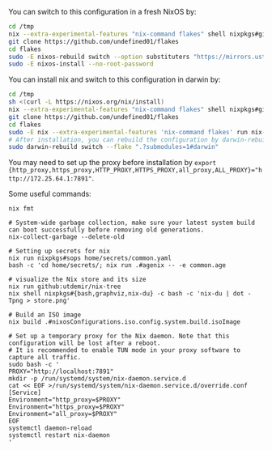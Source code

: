 
You can switch to this configuration in a fresh NixOS by:

``` bash
cd /tmp
nix --extra-experimental-features "nix-command flakes" shell nixpkgs#git
git clone https://github.com/undefined01/flakes
cd flakes
sudo -E nixos-rebuild switch --option substituters "https://mirrors.ustc.edu.cn/nix-channels/store https://nix-community.cachix.org https://cache.nixos.org/" --flake ".?submodules=1#wsl"
sudo -E nixos-install --no-root-password 
```

You can install nix and switch to this configuration in darwin by:
``` bash
cd /tmp
sh <(curl -L https://nixos.org/nix/install)
nix --extra-experimental-features "nix-command flakes" shell nixpkgs#git
git clone https://github.com/undefined01/flakes
cd flakes
sudo -E nix --extra-experimental-features 'nix-command flakes' run nix-darwin -- switch --flake ".?submodules=1#darwin"
# After installation, you can rebuild the configuration by darwin-rebuild
sudo darwin-rebuild switch --flake ".?submodules=1#darwin"
```

You may need to set up the proxy before installation by `export {http_proxy,https_proxy,HTTP_PROXY,HTTPS_PROXY,all_proxy,ALL_PROXY}="http://172.25.64.1:7891"`.

Some useful commands:

```
nix fmt

# System-wide garbage collection, make sure your latest system build can boot successfully before removing old generations.
nix-collect-garbage --delete-old

# Setting up secrets for nix
nix run nixpkgs#sops home/secrets/common.yaml
bash -c 'cd home/secrets/; nix run .#agenix -- -e common.age

# visualize the Nix store and its size
nix run github:utdemir/nix-tree
nix shell nixpkgs#{bash,graphviz,nix-du} -c bash -c 'nix-du | dot -Tpng > store.png'

# Build an ISO image
nix build .#nixosConfigurations.iso.config.system.build.isoImage

# Set up a temporary proxy for the Nix daemon. Note that this configuration will be lost after a reboot.
# It is recommended to enable TUN mode in your proxy software to capture all traffic.
sudo bash -c '
PROXY="http://localhost:7891"
mkdir -p /run/systemd/system/nix-daemon.service.d
cat << EOF >/run/systemd/system/nix-daemon.service.d/override.conf  
[Service]
Environment="http_proxy=$PROXY"
Environment="https_proxy=$PROXY"
Environment="all_proxy=$PROXY"
EOF
systemctl daemon-reload
systemctl restart nix-daemon
'
```
